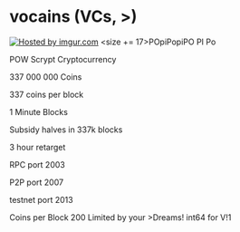 vocains (VCs, >)
===========

<a href="http://imgur.com/Jm2KFOD"><img src="http://i.imgur.com/Jm2KFOD.png" title="Hosted by imgur.com" /></a>
<size += 17>POpiPopiPO PI Po</size>

POW Scrypt Cryptocurrency

337 000 000 Coins

337 coins per block

1 Minute Blocks

Subsidy halves in 337k blocks

3 hour retarget 

RPC port 2003

P2P port 2007

testnet port 2013

Coins per Block 200 
Limited by your >Dreams! int64 for V!1